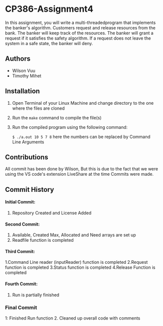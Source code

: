 # CP386-Assignment4

In  this  assignment, you  will  write a  multi-threadedprogram  that  implements  the  banker's  algorithm. Customers request and release resources from the bank. The banker will keep track of the resources. The banker will grant a request if it satisfies the safety algorithm. If a request does not leave the system in a safe state, the banker will deny.

## Authors
   - Wilson Vuu
   - Timothy Mihet

## Installation

1. Open Terminal of your Linux Machine and change directory to the one where the files are cloned

2. Run the `make` command to compile the file(s)

3. Run the compiled program using the following command:

   `$ ./a.out 10 5 7 8`  here the numbers can be replaced by Command Line Arguments


## Contributions
 All commit has been done by Wilson, But this is due to the fact that we were using the VS code's extension LiveShare at the time Commits were made. 
## Commit History

#### Initial Commit:

1. Repository Created and License Added

#### Second Commit:

1. Available, Created Max, Allocated and Need arrays are set up
2. Readfile function is completed

#### Third Commit:

1.Command Line reader (inputReader) function is completed
2.Request function is completed
3.Status function is completed
4.Release Function is completed

#### Fourth Commit:
1. Run is partially finished


### Final Commit
1: Finished Run function
2. Cleaned up overall code with comments

